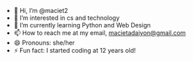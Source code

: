 - 👋 Hi, I’m @maciet2
- 👀 I’m interested in cs and technology
- 🌱 I’m currently learning Python and Web Design
- 📫 How to reach me at my email, macietadaiyon@gmail.com
- 😄 Pronouns: she/her
- ⚡ Fun fact: I started coding at 12 years old!

<!---
maciet2/maciet2 is a ✨ special ✨ repository because its `README.md` (this file) appears on your GitHub profile.
You can click the Preview link to take a look at your changes.
--->
